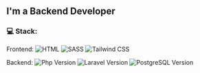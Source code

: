 
## I'm a Backend Developer

### 💻 Stack:
Frontend: ![HTML](https://img.shields.io/badge/-HTML-555555?style=flat&logo=HTML5)&nbsp;![SASS](https://img.shields.io/badge/SCSS-555555?style=flat&logo=SASS)&nbsp;![Tailwind CSS](https://img.shields.io/badge/-TailwindCSS-555555?style=flat&logo=tailwindcss)&nbsp;

Backend: ![Php Version](https://img.shields.io/badge/-PHP-555555?style=flat&logo=php) ![Laravel Version](https://img.shields.io/badge/-Laravel-555555?style=flat&logo=Laravel) ![PostgreSQL Version](https://img.shields.io/badge/-PostgreSQL-555555?style=flat&logo=postgresql) 


